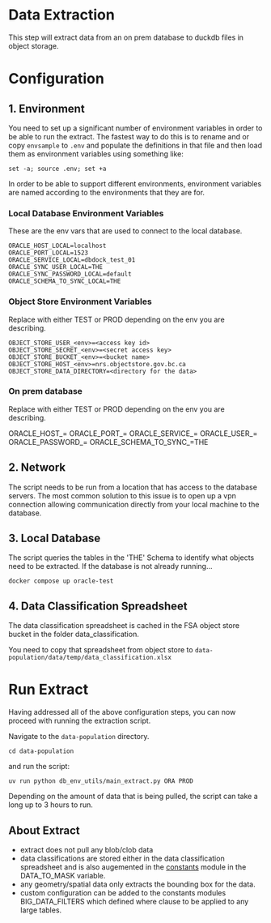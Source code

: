 # Data Extraction

This step will extract data from an on prem database to duckdb files in object
storage.

# Configuration

## 1. Environment

You need to set up a significant number of environment variables in order to
be able to run the extract.  The fastest way to do this is to rename and or copy
`envsample` to  `.env` and populate the definitions in that file and then load
them as environment variables using something like:

`set -a; source .env; set +a`

In order to be able to support different environments, environment variables
are named according to the environments that they are for.

### Local Database Environment Variables
These are the env vars that are used to connect to the local database.

```
ORACLE_HOST_LOCAL=localhost
ORACLE_PORT_LOCAL=1523
ORACLE_SERVICE_LOCAL=dbdock_test_01
ORACLE_SYNC_USER_LOCAL=THE
ORACLE_SYNC_PASSWORD_LOCAL=default
ORACLE_SCHEMA_TO_SYNC_LOCAL=THE
```

### Object Store Environment Variables

Replace <env> with either TEST or PROD depending on the env you are describing.

```
OBJECT_STORE_USER_<env>=<access key id>
OBJECT_STORE_SECRET_<env>=<secret access key>
OBJECT_STORE_BUCKET_<env>=<bucket name>
OBJECT_STORE_HOST_<env>=nrs.objectstore.gov.bc.ca
OBJECT_STORE_DATA_DIRECTORY=<directory for the data>
```

### On prem database

Replace <env> with either TEST or PROD depending on the env you are describing.

ORACLE_HOST_<env>=<database host>
ORACLE_PORT_<env>=<database port>
ORACLE_SERVICE_<env>=<oracle service name>
ORACLE_USER_<env>=<oracle user>
ORACLE_PASSWORD_<env>=<oracle user password>
ORACLE_SCHEMA_TO_SYNC_<env>=THE

## 2. Network

The script needs to be run from a location that has access to the database
servers.  The most common solution to this issue is to open up a vpn connection
allowing communication directly from your local machine to the database.

## 3. Local Database

The script queries the tables in the 'THE' Schema to identify what objects need
to be extracted.  If the database is not already running...

`docker compose up oracle-test`

## 4. Data Classification Spreadsheet

The data classification spreadsheet is cached in the FSA object store bucket in
the folder data_classification.

You need to copy that spreadsheet from object store to `data-population/data/temp/data_classification.xlsx`

# Run Extract

Having addressed all of the above configuration steps, you can now proceed with
running the extraction script.

Navigate to the `data-population` directory.

`cd data-population`

and run the script:

`uv run python db_env_utils/main_extract.py ORA PROD`

Depending on the amount of data that is being pulled, the script can take a long
up to 3 hours to run.

## About Extract

* extract does not pull any blob/clob data
* data classifications are stored either in the data classification spreadsheet
    and is also augemented in the [constants](../data-population/db_env_utils/constants.py) module in the DATA_TO_MASK variable.
* any geometry/spatial data only extracts the bounding box for the data.
* custom configuration can be added to the constants modules BIG_DATA_FILTERS
    which defined where clause to be applied to any large tables.